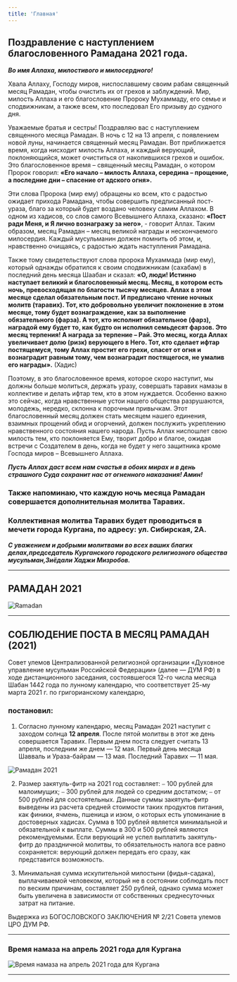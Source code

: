 ```yaml
---
title: 'Главная'
---
```


## Поздравление с наступлением благословенного Рамадана 2021 года.
***Во имя Аллаха, милостивого и милосердного!***

Хвала Аллаху, Господу миров, ниспославшему своим рабам священный месяц Рамадан, чтобы очистить их от грехов и заблуждений. Мир, милость Аллаха и его благословение Пророку Мухаммаду, его семье и сподвижникам, а также всем, кто последовал Его призыву до судного дня.

Уважаемые братья и сестры! Поздравляю вас с наступлением священного месяца Рамадан. В ночь с 12 на 13 апреля, с появлением новой луны, начинается священный месяц Рамадан. Вот приближается время, когда нисходит милость Аллаха, и каждый верующий, поклоняющийся, может очиститься от накопившихся грехов и ошибок. Это благословенное время – священный месяц Рамадан, о котором Пророк говорил: **«Его начало – милость Аллаха, середина – прощение, а последние дни – спасение от адского огня».**

Эти слова Пророка (мир ему) обращены ко всем, кто с радостью ожидает прихода Рамадана, чтобы совершить предписанный пост-ураза, благо за который будет воздано человеку самим Аллахом. В одном из хадисов, со слов самого Всевышнего Аллаха, сказано: **«Пост ради Меня, и Я лично вознагражу за него»**, - говорит Аллах. Таким образом, месяц Рамадан – месяц великой награды и нескончаемого милосердия. Каждый мусульманин должен помнить об этом, и, нравственно очищаясь, с радостью ждать наступления Рамадана.

Также тому свидетельствуют слова пророка Мухаммада (мир ему), который однажды обратился к своим сподвижникам (сахабам) в последний день месяца Шаабан и сказал: **«О, люди! Истинно наступает великий и благословенный месяц. Месяц, в котором есть ночь, превосходящая по благости тысячу месяцев. Аллах в этом месяце сделал обязательным пост. И предписано чтение ночных молитв (таравих). Тот, кто добровольно увеличит поклонение в этом месяце, тому будет вознаграждение, как за выполнение обязательного (фарза). А тот, кто исполнит обязательное (фарз), наградой ему будет то, как будто он исполнил семьдесят фарзов. Это месяц терпения! А награда за терпение – Рай. Это месяц, когда Аллах увеличивает долю (ризк) верующего в Него. Тот, кто сделает ифтар постящемуся, тому Аллах простит его грехи, спасет от огня и вознаградит равным тому, чем вознаградит постящегося, не умалив его награды».** (Хадис)

Поэтому, в это благословенное время, которое скоро наступит, мы должны больше молиться, держать уразу, совершать таравих намазы в коллективе и делать ифтар тем, кто в этом нуждается. Особенно важно это сейчас, когда нравственные устои нашего общества разрушаются, молодежь, нередко, склонна к порочным привычкам. Этот благословенный месяц должен стать месяцем нашего единения, взаимных прощений обид и огорчений, должен послужить укреплению нравственного состояния нашего народа.
Пусть Аллах ниспошлет свою милость тем, кто поклоняется Ему, творит добро и благое, ожидая встречи с Создателем в день, когда не будет у него защитника кроме Господа миров – Всевышнего Аллаха.

***Пусть Аллах даст всем нам счастья в обоих мирах и в день страшного Суда сохранит нас от огненного наказания! Амин!***

### Также напоминаю, что каждую ночь месяца Рамадан совершается дополнительная молитва Таравих.
### Коллективная молитва Таравих будет проводиться в мечети города Кургана, по адресу: ул. Сибирская, 2А.

***С уважением и добрыми молитвами во всех ваших благих делах,председатель Курганского городского религиозного общества мусульман,Зиёдали Хаджи Мизробов.***

---
## РАМАДАН 2021

![Ramadan](./index/RAMADAN21.jpg)

---
## СОБЛЮДЕНИЕ ПОСТА В МЕСЯЦ РАМАДАН (2021)

Совет улемов Централизованной религиозной организации «Духовное управление мусульман Российской Федерации» (далее — ДУМ РФ) в ходе дистанционного заседания, состоявшегося 12-го числа месяца Шабан 1442 года по лунному календарю, что соответствует 25-му марта 2021 г. по григорианскому календарю,

### постановил:

1. Согласно лунному календарю, месяц Рамадан 2021 наступит с заходом солнца **12 апреля**. После пятой молитвы в этот же день совершается Таравих. Первым днем поста следует считать 13 апреля, последним же днем — 12 мая. Первый день месяца Шавваль и Ураза-байрам — 13 мая. Последний Таравих — 11 мая.

![Рамадан 2021](./index/Ram21.jpg)

2. Размер закятуль-фитр на 2021 год составляет:
⎯ 100 рублей для малоимущих;
⎯ 300 рублей для людей со средним достатком;
⎯ от 500 рублей для состоятельных.
Данные суммы закятуль-фитр выведены из расчета средней стоимости таких продуктов питания, как финики, ячмень, пшеница и изюм, о которых есть упоминание в достоверных хадисах. Сумма в 100 рублей является минимальной и обязательной к выплате. Суммы в 300 и 500 рублей являются рекомендуемыми. Если верующий не успел выплатить закятуль-фитр до праздничной молитвы, то обязательность налога все равно сохраняется: верующий должен передать его сразу, как представится возможность.

3. Минимальная сумма искупительной милостыни (фидья-садака), выплачиваемой человеком, который не в состоянии соблюдать пост по веским причинам, составляет 250 рублей, однако сумма может быть увеличена в зависимости от собственных среднесуточных затрат на питание.

Выдержка из БОГОСЛОВСКОГО ЗАКЛЮЧЕНИЯ № 2/21 Совета улемов ЦРО ДУМ РФ.

---

### Время намаза на апрель 2021 года для Кургана

![Время намаза на апрель 2021 года для Кургана](./index/04.21.jpg)

---


